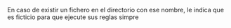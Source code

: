 En caso de existir un fichero en el directorio con ese nombre, le indica que es ficticio para que ejecute sus reglas simpre
